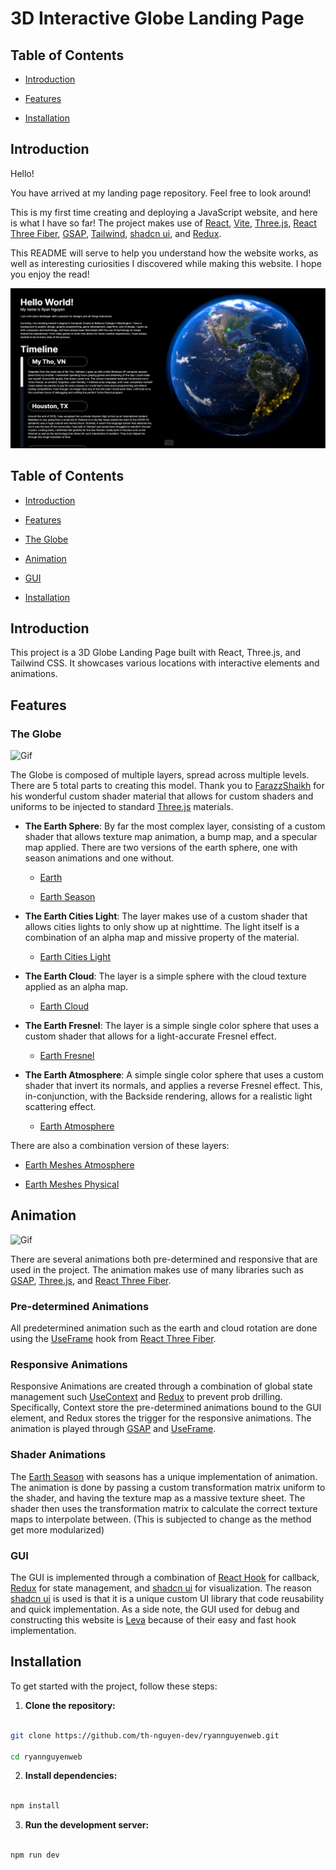 
# 3D Interactive Globe Landing Page

  

## Table of Contents

  

- [Introduction](#introduction)

- [Features](#features)

- [Installation](#installation)

  

## Introduction

  
  

Hello!

  

You have arrived at my landing page repository. Feel free to look around!

  

This is my first time creating and deploying a JavaScript website, and here is what I have so far! The project makes use of [React](https://react.dev/), [Vite](https://vitejs.dev/), [Three.js](https://threejs.org/), [React Three Fiber](https://r3f.docs.pmnd.rs/getting-started/introduction), [GSAP](https://gsap.com/), [Tailwind](https://tailwindui.com/), [shadcn ui](https://ui.shadcn.com/), and [Redux](https://redux.js.org/).

  

This README will serve to help you understand how the website works, as well as interesting curiosities I discovered while making this website. I hope you enjoy the read!

  

![Image](/public/readme_assets/Screenshot%20(508).png)

  
  

## Table of Contents

  

- [Introduction](#introduction)

- [Features](#features)

- [The Globe](#the-globe)

- [Animation](#animation)

- [GUI](#gui)

- [Installation](#installation)

  

## Introduction

  

This project is a 3D Globe Landing Page built with React, Three.js, and Tailwind CSS. It showcases various locations with interactive elements and animations.

  

## Features

### The Globe

![Gif](/public/readme_assets//Earth_Examine.gif)

  

The Globe is composed of multiple layers, spread across multiple levels. There are 5 total parts to creating this model. Thank you to [FarazzShaikh](https://github.com/FarazzShaikh/THREE-CustomShaderMaterial) for his wonderful custom shader material that allows for custom shaders and uniforms to be injected to standard [Three.js](https://threejs.org/) materials.

-  **The Earth Sphere**: By far the most complex layer, consisting of a custom shader that allows texture map animation, a bump map, and a specular map applied. There are two versions of the earth sphere, one with season animations and one without.

    - [Earth](/src/meshes/earth/earth.jsx)

    - [Earth Season](/src/meshes/earth/earth_weather.jsx)

-  **The Earth Cities Light**: The layer makes use of a custom shader that allows cities lights to only show up at
nighttime. The light itself is a combination of an alpha map and missive property of the material.

    - [Earth Cities Light](/src/meshes/earth/earth_cities.jsx)

-  **The Earth Cloud**: The layer is a simple sphere with the cloud texture applied as an alpha map.
    - [Earth Cloud](/src/meshes/earth/earth_cloud.jsx)

-  **The Earth Fresnel**: The layer is a simple single color sphere that uses a custom shader that allows for a light-accurate Fresnel effect.
    - [Earth Fresnel](/src/meshes/earth/fresnel.jsx)

-  **The Earth Atmosphere**: A simple single color sphere that uses a custom shader that invert its normals, and applies a reverse Fresnel effect. This, in-conjunction, with the Backside rendering, allows for a realistic light scattering effect.

    - [Earth Atmosphere](/src/meshes/earth/atmosphere.jsx)

  

There are also a combination version of these layers:

- [Earth Meshes Atmosphere](/src/meshes/earth/earth_meshes_atmosphere.jsx)

- [Earth Meshes Physical](/src/meshes/earth/earth_meshes_physical.jsx)

  

## Animation

![Gif](/public/readme_assets/Animation.gif)

There are several animations both pre-determined and responsive that are used in the project. The animation makes use of many libraries such as [GSAP](https://gsap.com/), [Three.js](https://threejs.org/), and [React Three Fiber](https://r3f.docs.pmnd.rs/getting-started/introduction).

### Pre-determined Animations

All predetermined animation such as the earth and cloud rotation are done using the [UseFrame](https://r3f.docs.pmnd.rs/api/hooks#useframe) hook from [React Three Fiber](https://r3f.docs.pmnd.rs/getting-started/introduction).

### Responsive Animations

Responsive Animations are created through a combination of global state management such [UseContext](https://react.dev/reference/react/useContext) and [Redux](https://redux.js.org/) to prevent prob drilling. Specifically, Context store the pre-determined animations bound to the GUI element, and Redux stores the trigger for the responsive animations. The animation is played through [GSAP](https://gsap.com/) and [UseFrame](https://r3f.docs.pmnd.rs/api/hooks#useframe).

### Shader Animations

The [Earth Season](/src/meshes/earth/earth_weather.jsx) with seasons has a unique implementation of animation. The animation is done by passing a custom transformation matrix uniform to the shader, and having the texture map as a massive texture sheet. The shader then uses the transformation matrix to calculate the correct texture maps to interpolate between. (This is subjected to change as the method get more modularized)

  

### GUI

The GUI is implemented through a combination of [React Hook](https://react.dev/reference/react) for callback, [Redux](https://redux.js.org/) for state management, and [shadcn ui](https://ui.shadcn.com/) for visualization. The reason [shadcn ui](https://ui.shadcn.com/) is used is that it is a unique custom UI library that code reusability and quick implementation. As a side note, the GUI used for debug and constructing this website is [Leva](https://github.com/pmndrs/leva) because of their easy and fast hook implementation.

  

## Installation

  

To get started with the project, follow these steps:

  

1.  **Clone the repository:**

  

```sh

git clone https://github.com/th-nguyen-dev/ryannguyenweb.git

cd ryannguyenweb

```

  

2.  **Install dependencies:**

  

```sh

npm install

```

  

3.  **Run the development server:**

  

```sh

npm run dev

```

[1]: https://threejs.org/